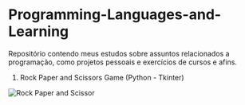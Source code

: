 # Programming-Languages-and-Learning

Repositório contendo meus estudos sobre assuntos relacionados a programação, 
como projetos pessoais e exercícios de cursos e afins.

1. Rock Paper and Scissors Game (Python - Tkinter)

![Rock Paper and Scissor](https://user-images.githubusercontent.com/77700346/190943509-af2264f5-0478-4c53-a98d-269662c2d481.gif)
